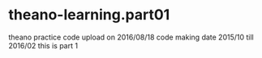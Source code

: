 # theano-learning.part01
theano practice code
upload on 2016/08/18
code making date 2015/10 till 2016/02
this is part 1
